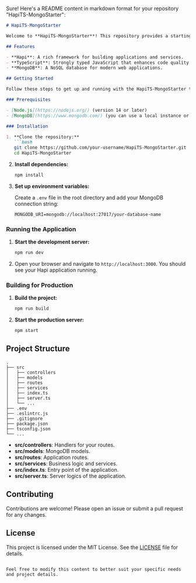 Sure! Here's a README content in markdown format for your repository "HapiTS-MongoStarter":

```markdown
# HapiTS-MongoStarter

Welcome to **HapiTS-MongoStarter**! This repository provides a starting template for building applications with Hapi, TypeScript, and MongoDB.

## Features

- **Hapi**: A rich framework for building applications and services.
- **TypeScript**: Strongly typed JavaScript that enhances code quality and developer productivity.
- **MongoDB**: A NoSQL database for modern web applications.

## Getting Started

Follow these steps to get up and running with the HapiTS-MongoStarter template.

### Prerequisites

- [Node.js](https://nodejs.org/) (version 14 or later)
- [MongoDB](https://www.mongodb.com/) (you can use a local instance or a cloud service like MongoDB Atlas)

### Installation

1. **Clone the repository:**
   ```bash
   git clone https://github.com/your-username/HapiTS-MongoStarter.git
   cd HapiTS-MongoStarter
   ```

2. **Install dependencies:**
   ```bash
   npm install
   ```

3. **Set up environment variables:**

   Create a `.env` file in the root directory and add your MongoDB connection string:
   ```env
   MONGODB_URI=mongodb://localhost:27017/your-database-name
   ```

### Running the Application

1. **Start the development server:**
   ```bash
   npm run dev
   ```

2. Open your browser and navigate to `http://localhost:3000`. You should see your Hapi application running.

### Building for Production

1. **Build the project:**
   ```bash
   npm run build
   ```

2. **Start the production server:**
   ```bash
   npm start
   ```

## Project Structure

```
.
├── src
│   ├── controllers
│   ├── models
│   ├── routes
│   ├── services
│   ├── index.ts
│   ├── server.ts
│   └── ...
├── .env
├── .eslintrc.js
├── .gitignore
├── package.json
├── tsconfig.json
└── ...
```

- **src/controllers**: Handlers for your routes.
- **src/models**: MongoDB models.
- **src/routes**: Application routes.
- **src/services**: Business logic and services.
- **src/index.ts**: Entry point of the application.
- **src/server.ts**: Server logics of the application.

## Contributing

Contributions are welcome! Please open an issue or submit a pull request for any changes.

## License

This project is licensed under the MIT License. See the [LICENSE](LICENSE) file for details.
```

Feel free to modify this content to better suit your specific needs and project details.
